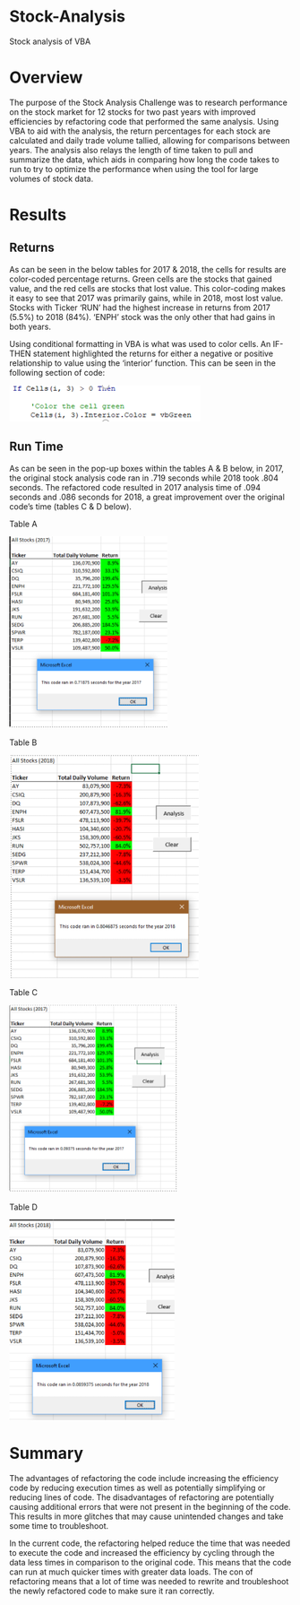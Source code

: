 # Stock-Analysis

Stock analysis of VBA

# Overview 

The purpose of the Stock Analysis Challenge was to research performance on the stock market for 12 stocks for two past years with improved efficiencies by refactoring code that performed the same analysis.  Using VBA to aid with the analysis, the return percentages for each stock are calculated and daily trade volume tallied, allowing for comparisons between years. The analysis also relays the length of time taken to pull and summarize the data, which aids in comparing how long the code takes to run to try to optimize the performance when using the tool for large volumes of stock data.   

 

# Results 

## Returns 

As can be seen in the below tables for 2017 & 2018, the cells for results are color-coded percentage returns. Green cells are the stocks that gained value, and the red cells are stocks that lost value. This color-coding makes it easy to see that 2017 was primarily gains, while in 2018,  most lost value. Stocks with Ticker ‘RUN’ had the highest increase in returns from 2017 (5.5%) to 2018 (84%). ‘ENPH’ stock was the only other that had gains in both years.   

Using conditional formatting in VBA is what was used to color cells.  An IF-THEN statement highlighted the returns for either a negative or positive relationship to value using the ‘interior’ function. This can be seen in the following section of code:    

![Conditional Format](https://github.com/AlexGeiger1/Stock-Analysis/blob/main/Resources/firstscreenshot.png) 

 

## Run Time  

As can be seen in the pop-up boxes within the tables A & B below, in 2017, the original stock analysis code ran in .719 seconds while 2018 took .804 seconds.     The refactored code resulted in 2017 analysis time of .094 seconds and .086 seconds for 2018, a great improvement over the original code’s time (tables C & D below).   

 

Table A 

![PreVBA_Challenge_2017](https://github.com/AlexGeiger1/Stock-Analysis/blob/main/Resources/PreVBA_Challenge_2017.png) 

 

Table B 

![PreVBA_Challenge_2018](https://github.com/AlexGeiger1/Stock-Analysis/blob/main/Resources/PreVBA_Challenge_2018.png) 

 

Table C 

![VBA_Challenge_2017](https://github.com/AlexGeiger1/Stock-Analysis/blob/main/Resources/VBA_Challenge_2017.png) 

 

Table D 

![VBA_Challenge_2018](https://github.com/AlexGeiger1/Stock-Analysis/blob/main/Resources/VBA_Challenge_2018.png) 

 

  

# Summary 

The advantages of refactoring the code include increasing the efficiency code by reducing execution times as well as potentially simplifying or reducing lines of code. The disadvantages of refactoring  are potentially causing additional errors that were not present in the beginning of the code. This results in more glitches that may cause unintended changes and take some time to troubleshoot. 

In the current code, the refactoring helped reduce the time that was needed to execute the code and increased the efficiency by cycling through the data less times in comparison to the original code. This means that the code can run at much quicker times with greater data loads. The con of refactoring means that a lot of time was needed to rewrite and troubleshoot the newly refactored code to make sure it ran correctly.  
